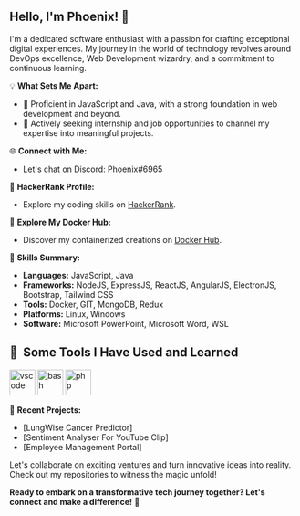 <!---
Phoenixz-py/Phoenixz-py is a ✨ special ✨ repository because its `README.md` (this file) appears on your GitHub profile.
You can click the Preview link to take a look at your changes.
--->
## Hello, I'm Phoenix! 👋

I'm a dedicated software enthusiast with a passion for crafting exceptional digital experiences. My journey in the world of technology revolves around DevOps excellence, Web Development wizardry, and a commitment to continuous learning.

💡 **What Sets Me Apart:**
- 🚀 Proficient in JavaScript and Java, with a strong foundation in web development and beyond.
- 💼 Actively seeking internship and job opportunities to channel my expertise into meaningful projects.

🌐 **Connect with Me:**
- Let's chat on Discord: Phoenix#6965

🌟 **HackerRank Profile:**
- Explore my coding skills on [HackerRank](https://www.hackerrank.com/phoenix60612?hr_r=1).

🐳 **Explore My Docker Hub:**
- Discover my containerized creations on [Docker Hub](https://hub.docker.com/u/docfenix).

🚀 **Skills Summary:**
- **Languages:** JavaScript, Java
- **Frameworks:** NodeJS, ExpressJS, ReactJS, AngularJS, ElectronJS, Bootstrap, Tailwind CSS
- **Tools:** Docker, GIT, MongoDB, Redux
- **Platforms:** Linux, Windows
- **Software:** Microsoft PowerPoint, Microsoft Word, WSL
  
<h2> 🚀 &nbsp;Some Tools I Have Used and Learned</h2>
<p align="left">
<img src="https://cdn.jsdelivr.net/gh/devicons/devicon/icons/vscode/vscode-original.svg" alt="vscode" width="45" height="45"/>
<img src="https://cdn.jsdelivr.net/gh/devicons/devicon/icons/bash/bash-original.svg" alt="bash" width="45" height="45"/>
<img src="https://cdn.jsdelivr.net/gh/devicons/devicon/icons/php/php-original.svg" alt="php" width="45" height="45"/>
</p>

📂 **Recent Projects:**
- [LungWise Cancer Predictor]
- [Sentiment Analyser For YouTube Clip]
- [Employee Management Portal]

Let's collaborate on exciting ventures and turn innovative ideas into reality. Check out my repositories to witness the magic unfold!

**Ready to embark on a transformative tech journey together? Let's connect and make a difference!** 🚀
